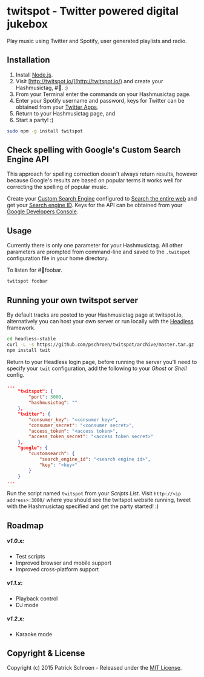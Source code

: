 # twitspot - Twitter powered digital jukebox

Play music using Twitter and Spotify, user generated playlists and radio.


## Installation

1. Install [Node.js](http://nodejs.org/).
1. Visit [http://twitspot.io/](http://twitspot.io/) and create your Hashmusictag, #🎵. :)
1. From your Terminal enter the commands on your Hashmusictag page.
1. Enter your Spotify username and password, keys for Twitter can be obtained from your [Twitter Apps](https://apps.twitter.com/).
1. Return to your Hashmusictag page, and
1. Start a party! :)

```sh
sudo npm -g install twitspot
```


## Check spelling with Google's Custom Search Engine API

This approach for spelling correction doesn't always return results, however because Google's results are based on popular terms it works well for correcting the spelling of popular music.

Create your [Custom Search Engine](https://www.google.com/cse/) configured to [Search the entire web](https://support.google.com/customsearch/answer/2631040?hl=en) and get your [Search engine ID](https://support.google.com/customsearch/answer/2649143?hl=en). Keys for the API can be obtained from your [Google Developers Console](https://console.developers.google.com/).


## Usage

Currently there is only one parameter for your Hashmusictag. All other parameters are prompted from command-line and saved to the `.twitspot` configuration file in your home directory.

To listen for #🎵foobar.

```sh
twitspot foobar
```


## Running your own twitspot server

By default tracks are posted to your Hashmusictag page at twitspot.io, alternatively you can host your own server or run locally with the [Headless](https://headless.io/) framework.

```sh
cd headless-stable
curl -L -s https://github.com/pschroen/twitspot/archive/master.tar.gz | tar xvzf - --strip=2 -C users/<user>
npm install twit
```

Return to your Headless login page, before running the server you'll need to specify your `twit` configuration, add the following to your *Ghost* or *Shell* config.

```json
...
    "twitspot": {
        "port": 3000,
        "hashmusictag": ""
    },
    "twitter": {
        "consumer_key": "<consumer key>",
        "consumer_secret": "<consumer secret>",
        "access_token": "<access token>",
        "access_token_secret": "<access token secret>"
    },
    "google": {
        "customsearch": {
            "search_engine_id": "<search engine id>",
            "key": "<key>"
        }
    }
...
```

Run the script named `twitspot` from your *Scripts* *List*. Visit `http://<ip address>:3000/` where you should see the twitspot website running, tweet with the Hashmusictag specified and get the party started! :)


## Roadmap

##### v1.0.x:

* Test scripts
* Improved browser and mobile support
* Improved cross-platform support

##### v1.1.x:

* Playback control
* DJ mode

##### v1.2.x:

* Karaoke mode


## Copyright & License

Copyright (c) 2015 Patrick Schroen - Released under the [MIT License](LICENSE).
